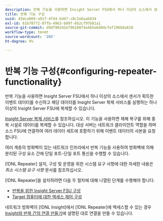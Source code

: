 ```yaml
---
description: 반복 기능을 사용하면 Insight Server FSU에서 하나 이상의 소스에서 센서가 획득한 이벤트 데이터를 수신하고 해당 데이터를 Insight Server 복제 서비스를 실행하는 하나 이상의 Insight Server FSU에 복제할 수 있습니다.
title: 반복 기능 구성
uuid: 45dca069-a91f-4fd4-bd47-c8c2e6aab834
exl-id: 61b70772-07fb-4963-b09f-6b2cf97b01a1
source-git-commit: d9df90242ef96188f4e4b5e6d04cfef196b0a628
workflow-type: tm+mt
source-wordcount: '205'
ht-degree: 9%

---
```


# 반복 기능 구성{#configuring-repeater-functionality}

반복 기능을 사용하면 Insight Server FSU에서 하나 이상의 소스에서 센서가 획득한 이벤트 데이터를 수신하고 해당 데이터를 Insight Server 복제 서비스를 실행하는 하나 이상의 Insight Server FSU에 복제할 수 있습니다.

[Insight Server 복제 서비스](../../../../home/c-inst-svr/c-ins-svr-rep-svc/c-ins-svr-rep-svc.md#concept-926e654e80d943a0b6ac44a82a510d92)를 참조하십시오. 이 기능을 사용하면 재해 복구를 위해 중복 시설로 데이터를 복제할 수 있습니다. 대상 서버는 네트워크 클라이언트 역할을 하며 소스 FSU에 연결하여 여러 데이터 세트에 포함하기 위해 이벤트 데이터의 사본을 요청합니다.

여러 계층의 방화벽이 있는 네트워크 인프라에서 반복 기능을 사용하여 방화벽에 의해 분리된 구성 요소 간에 단일 포트-단일 포트 통신을 수행할 수 있습니다.

[!DNL Repeater] 설치, 구성 및 운영을 위한 시스템 요구 사항에 대한 자세한 내용은 *최소 시스템 요구 사항* 문서를 참조하십시오.

[!DNL Repeater]을 설치하려면 다음 두 절차에 대해 나열된 단계를 수행해야 합니다.

* [반복을 위한 Insight Server FSU 구성](../../../../home/c-inst-svr/c-rptr-fntly/c-cnfg-rptr-fntly/t-cfg-fsu-rptr.md#task-1ad7fa5777b845f4bd398f97226e56b2)
* [Target 컴퓨터에 대한 액세스 제어 구성](../../../../home/c-inst-svr/c-rptr-fntly/c-cnfg-rptr-fntly/t-cfg-acc-ctrll-tgt-mach.md#task-0e49953728444839bc0a26234501a4c5)

네트워크 방화벽이 [!DNL Insight]에서 [!DNL Repeater]에 액세스할 수 있는 경우 [Insight와 반복 간의 연결 만들기](../../../../home/c-inst-svr/c-rptr-fntly/c-cnfg-rptr-fntly/t-crt-conn-ins-rptr.md#task-785bfe5f0e31484683e4345038add118)에 설명된 대로 연결을 만들 수 있습니다.
